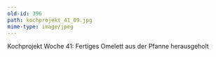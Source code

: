 ```yaml
---
old-id: 396
path: kochprojekt_41_09.jpg
mime-type: image/jpeg
---
```

Kochprojekt Woche 41:
Fertiges Omelett aus der Pfanne herausgeholt
